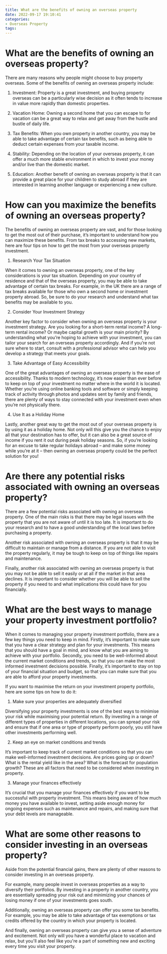 ```yaml
---
title: What are the benefits of owning an overseas property
date: 2022-09-17 19:10:41
categories:
- Overseas Property
tags:
---
```



# What are the benefits of owning an overseas property?

There are many reasons why people might choose to buy property overseas. Some of the benefits of owning an overseas property include:

1. Investment: Property is a great investment, and buying property overseas can be a particularly wise decision as it often tends to increase in value more rapidly than domestic properties.

2. Vacation Home: Owning a second home that you can escape to for vacation can be a great way to relax and get away from the hustle and bustle of daily life.

3. Tax Benefits: When you own property in another country, you may be able to take advantage of certain tax benefits, such as being able to deduct certain expenses from your taxable income.

4. Stability: Depending on the location of your overseas property, it can offer a much more stable environment in which to invest your money and/or live than the domestic market.

5. Education: Another benefit of owning an overseas property is that it can provide a great place for your children to study abroad if they are interested in learning another language or experiencing a new culture.

#  How can you maximize the benefits of owning an overseas property?

The benefits of owning an overseas property are vast, and for those looking to get the most out of their purchase, it’s important to understand how you can maximize these benefits. From tax breaks to accessing new markets, here are four tips on how to get the most from your overseas property investment.

1. Research Your Tax Situation

When it comes to owning an overseas property, one of the key considerations is your tax situation. Depending on your country of residence and that of the overseas property, you may be able to take advantage of certain tax breaks. For example, in the UK there are a range of tax breaks available for those who own a second home or investment property abroad. So, be sure to do your research and understand what tax benefits may be available to you.

2. Consider Your Investment Strategy

Another key factor to consider when owning an overseas property is your investment strategy. Are you looking for a short-term rental income? A long-term rental income? Or maybe capital growth is your main priority? By understanding what you’re hoping to achieve with your investment, you can tailor your search for an overseas property accordingly. And if you’re not sure where to start, consult with a professional advisor who can help you develop a strategy that meets your goals.

3. Take Advantage of Easy Accessibility

One of the great advantages of owning an overseas property is the ease of accessibility. Thanks to modern technology, it’s now easier than ever before to keep on top of your investment no matter where in the world it is located. Whether you’re using online banking tools and software or simply keeping track of activity through photos and updates sent by family and friends, there are plenty of ways to stay connected with your investment even when you’re not physically there.

4. Use It as a Holiday Home

Lastly, another great way to get the most out of your overseas property is by using it as a holiday home. Not only will this give you the chance to enjoy all that your destination has to offer, but it can also be a great source of income if you rent it out during peak holiday seasons. So, if you’re looking for an excuse to take regular holidays abroad – and make some money while you’re at it – then owning an overseas property could be the perfect solution for you!

#  Are there any potential risks associated with owning an overseas property?

There are a few potential risks associated with owning an overseas property. One of the main risks is that there may be legal issues with the property that you are not aware of until it is too late. It is important to do your research and to have a good understanding of the local laws before purchasing a property.

Another risk associated with owning an overseas property is that it may be difficult to maintain or manage from a distance. If you are not able to visit the property regularly, it may be tough to keep on top of things like repairs and maintenance.

Finally, another risk associated with owning an overseas property is that you may not be able to sell it easily or at all if the market in that area declines. It is important to consider whether you will be able to sell the property if you need to and what implications this could have for you financially.

#  What are the best ways to manage your property investment portfolio?

When it comes to managing your property investment portfolio, there are a few key things you need to keep in mind. Firstly, it’s important to make sure that you have a clear strategy and plan for your investments. This means that you should have a goal in mind, and know what you are aiming to achieve with your portfolio. Secondly, you need to be well-informed about the current market conditions and trends, so that you can make the most informed investment decisions possible. Finally, it’s important to stay on top of your financial situation and budget, so that you can make sure that you are able to afford your property investments.

If you want to maximise the return on your investment property portfolio, here are some tips on how to do it:

1. Make sure your properties are adequately diversified

Diversifying your property investments is one of the best ways to minimise your risk while maximising your potential return. By investing in a range of different types of properties in different locations, you can spread your risk and ensure that if one area or type of property perform poorly, you still have other investments performing well.

2. Keep an eye on market conditions and trends

It’s important to keep track of current market conditions so that you can make well-informed investment decisions. Are prices going up or down? What is the rental yield like in the area? What is the forecast for population growth? These are all factors that need to be considered when investing in property.

3. Manage your finances effectively

It’s crucial that you manage your finances effectively if you want to be successful with property investment. This means being aware of how much money you have available to invest, setting aside enough money for ongoing expenses such as maintenance and repairs, and making sure that your debt levels are manageable.

#  What are some other reasons to consider investing in an overseas property?

Aside from the potential financial gains, there are plenty of other reasons to consider investing in an overseas property. 

For example, many people invest in overseas properties as a way to diversify their portfolios. By investing in a property in another country, you are essentially spreading your risk out and minimizing your chances of losing money if one of your investments goes south. 

Additionally, owning an overseas property can offer you some tax benefits. For example, you may be able to take advantage of tax exemptions or tax credits offered by the country in which your property is located. 

And finally, owning an overseas property can give you a sense of adventure and excitement. Not only will you have a wonderful place to vacation and relax, but you'll also feel like you're a part of something new and exciting every time you visit your property.